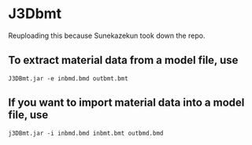 # J3Dbmt
Reuploading this because Sunekazekun took down the repo.

To extract material data from a model file, use
-

```J3DBmt.jar -e inbmd.bmd outbmt.bmt```

If you want to import material data into a model file, use
-

```j3DBmt.jar -i inbmd.bmd inbmt.bmt outbmd.bmd```

